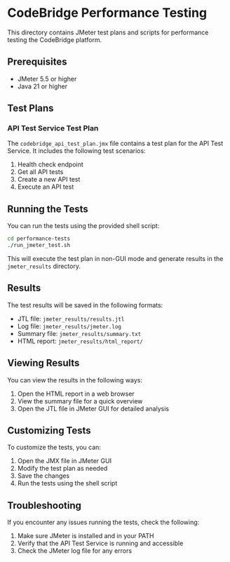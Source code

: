 # CodeBridge Performance Testing

This directory contains JMeter test plans and scripts for performance testing the CodeBridge platform.

## Prerequisites

- JMeter 5.5 or higher
- Java 21 or higher

## Test Plans

### API Test Service Test Plan

The `codebridge_api_test_plan.jmx` file contains a test plan for the API Test Service. It includes the following test scenarios:

1. Health check endpoint
2. Get all API tests
3. Create a new API test
4. Execute an API test

## Running the Tests

You can run the tests using the provided shell script:

```bash
cd performance-tests
./run_jmeter_test.sh
```

This will execute the test plan in non-GUI mode and generate results in the `jmeter_results` directory.

## Results

The test results will be saved in the following formats:

- JTL file: `jmeter_results/results.jtl`
- Log file: `jmeter_results/jmeter.log`
- Summary file: `jmeter_results/summary.txt`
- HTML report: `jmeter_results/html_report/`

## Viewing Results

You can view the results in the following ways:

1. Open the HTML report in a web browser
2. View the summary file for a quick overview
3. Open the JTL file in JMeter GUI for detailed analysis

## Customizing Tests

To customize the tests, you can:

1. Open the JMX file in JMeter GUI
2. Modify the test plan as needed
3. Save the changes
4. Run the tests using the shell script

## Troubleshooting

If you encounter any issues running the tests, check the following:

1. Make sure JMeter is installed and in your PATH
2. Verify that the API Test Service is running and accessible
3. Check the JMeter log file for any errors

